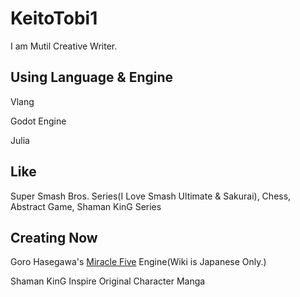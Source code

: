 # KeitoTobi1

I am Mutil Creative Writer.

## Using Language & Engine

Vlang

Godot Engine

Julia

## Like

Super Smash Bros. Series(I Love Smash Ultimate & Sakurai), Chess, Abstract Game, Shaman KinG Series

## Creating Now

Goro Hasegawa's [Miracle Five](https://ja.wikipedia.org/wiki/%E3%83%9F%E3%83%A9%E3%82%AF%E3%83%AB%E3%83%95%E3%82%A1%E3%82%A4%E3%83%96) Engine(Wiki is Japanese Only.)

Shaman KinG Inspire Original Character Manga

<!--
**KeitoTobi1/KeitoTobi1** is a ✨ _special_ ✨ repository because its `README.md` (this file) appears on your GitHub profile.

Here are some ideas to get you started:

- 🔭 I’m currently working on ...
- 🌱 I’m currently learning ...
- 👯 I’m looking to collaborate on ...
- 🤔 I’m looking for help with ...
- 💬 Ask me about ...
- 📫 How to reach me: ...
- 😄 Pronouns: ...
- ⚡ Fun fact: ...
-->
